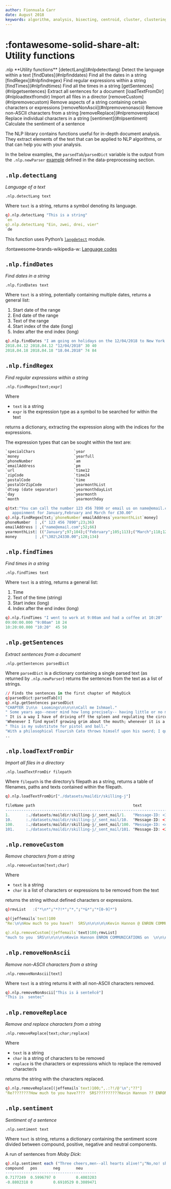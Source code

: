 ```yaml
---
author: Fionnuala Carr
date: August 2018
keywords: algorithm, analysis, bisecting, centroid, cluster, clustering, comparison, corpora, corpus, document, email, feature, file, k-mean, kdbplus, learning, machine, machine learning, mbox, message, ml, nlp, parse, parsing, q, sentiment, similarity, string function, vector
---
```


# :fontawesome-solid-share-alt: Utility functions


<div markdown="1" class="typewriter">
.nlp   **Utility functions**
  [detectLang](#nlpdetectlang)      Detect the language within a text
  [findDates](#nlpfinddates)        Find all the dates in a string
  [findRegex](#nlpfindregex)        Find regular expressions within a string
  [findTimes](#nlpfindtimes)        Find all the times in a string
  [getSentences](#nlpgetsentences)    Extract all sentences for a document
  [loadTextFromDir](#nlploadtextfromdir) Import all files in a director
  [removeCustom](#nlpremovecustom)    Remove aspects of a string containing certain characters
                  or expressions
  [removeNonAscii](#nlpremovenonascii)  Remove non-ASCII characters from a string
  [removeReplace](#nlpremovereplace)   Replace individual characters in a string
  [sentiment](#nlpsentiment)       Calculate the sentiment of a sentence
</div>


The NLP library contains functions useful for in-depth document analysis. They extract elements of the text that can be applied to NLP algorithms, or that can help you with your analysis.

In the below examples, the `parsedTab`/`parsedDict` variable is the output from the `.nlp.newParser` [example](#preproc/nlpnewparser) defined in the data-preprocessing section.


## `.nlp.detectLang`

_Language of a text_

```syntax
.nlp.detectLang text
```

Where `text` is a string, returns a symbol denoting its language.

```q
q).nlp.detectLang "This is a string"
`en
q).nlp.detectLang "Ein, zwei, drei, vier"
`de
```

This function uses Python’s [`langdetect`](#https://pypi.org/project/langdetect/) module. 

:fontawesome-brands-wikipedia-w:
[Language codes](#https://en.wikipedia.org/wiki/List_of_ISO_639-1_codes)


## `.nlp.findDates`

_Find dates in a string_

```text
.nlp.findDates text
```

Where `text` is a string, potentially containing multiple dates, returns a general list:

1.  Start date of the range
1.  End date of the range
1.  Text of the range
1.  Start index of the date (long)
1.  Index after the end index (long)

```q
q).nlp.findDates "I am going on holidays on the 12/04/2018 to New York and come back on the 18.04.2018"
2018.04.12 2018.04.12 "12/04/2018" 30 40
2018.04.18 2018.04.18 "18.04.2018" 74 84
```


## `.nlp.findRegex`

_Find regular expressions within a string_

```syntax
.nlp.findRegex[text;expr]
```

Where

-  `text` is a string
-  `expr` is the expression type as a symbol to be searched for within the text

returns a dictionary, extracting the expression along with the indices for the expressions.

The expression types that can be sought within the text are:

```txt
`specialChars                 `year
`money                        `yearfull
`phoneNumber                  `am
`emailAddress                 `pm
`url                          `time12
`zipCode                      `time24
`postalCode                   `time
`postalOrZipCode              `yearmonthList
`dtsep (date separator)       `yearmonthdayList
`day                          `yearmonth
`month                        `yearmonthday
```

```q
q)txt:"You can call the number 123 456 7890 or email us on name@email.com in book an
   appoinment for January,February and March for £30.00"
q).nlp.findRegex[txt;`phoneNumber`emailAddress`yearmonthList`money]
phoneNumber  | ,(" 123 456 7890";23;36)
emailAddress | ,("name@email.com";52;66)
yearmonthList| (("January";97;104);("February";105;113);("March";118;123);("30";129;131);("00";13..
money        | ,("\302\24330.00";128;134)
```


## `.nlp.findTimes`

_Find times in a string_

```syntax
.nlp.findTimes text
```

Where `text` is a string, returns a general list:

1.  Time
1.  Text of the time (string)
1.  Start index (long)
1.  Index after the end index (long)

```q
q).nlp.findTimes "I went to work at 9:00am and had a coffee at 10:20"
09:00:00.000 "9:00am" 18 24
10:20:00.000 "10:20"  45 50
```


## `.nlp.getSentences`

_Extract sentences from a document_

```syntax
.nlp.getSentences parsedDict
```

Where `parsedDict` is a dictionary containing a single parsed text (as returned by `.nlp.newParser`) returns the sentences from the text as a list of strings.

```q
// Finds the sentences in the first chapter of MobyDick
q)parsedDict:parsedTab[0]
q).nlp.getSentences parsedDict
"CHAPTER 1\n\n  Loomings\n\n\n\nCall me Ishmael."
" Some years ago--never mind how long precisely-- having little or no money in my purse, and noth..
" It is a way I have of driving off the spleen and regulating the circulation."
"Whenever I find myself growing grim about the mouth; whenever it is a damp, drizzly November in ..
" This is my substitute for pistol and ball."
"With a philosophical flourish Cato throws himself upon his sword; I quietly take to the ship."
..
```


## `.nlp.loadTextFromDir`

_Import all files in a directory_

```syntax
.nlp.loadTextFromDir filepath
```

Where `filepath` is the directory’s filepath as a string, returns a table of filenames, paths and texts contained within the filepath.

```q
q).nlp.loadTextFromDir["./datasets/maildir/skilling-j"]

fileName path                                           text                 ..
-----------------------------------------------------------------------------..
1.       :./datasets/maildir/skilling-j/_sent_mail/1.   "Message-ID: <1461010..
10.      :./datasets/maildir/skilling-j/_sent_mail/10.  "Message-ID: <1371054..
100.     :./datasets/maildir/skilling-j/_sent_mail/100. "Message-ID: <47397.1..
101.     :./datasets/maildir/skilling-j/_sent_mail/101. "Message-ID: <2486283..
```


## `.nlp.removeCustom`

_Remove characters from a string_

```syntax
.nlp.removeCustom[text;char]
```

Where

- `text` is a string
- `char` is a list of characters or expressions to be removed from the text

returns the string without defined characters or expressions.

```q
q)rmvList   :("*\n*";"*?!*";"*,";"*&*";"*[0-9]*")

q)(jeffemails`text)100
"Re:\n\nHow much to you have?!  SRS\n\n\n\n\nKevin Hannon @ ENRON COMMUNICATIONS on 04/20/2001 08..

q).nlp.removeCustom[(jeffemails`text)100;rmvList]
"much to you  SRS\n\n\n\n\nKevin Hannon ENRON COMMUNICATIONS on  \n\n\nOK Sherri how much do you ..
```


## `.nlp.removeNonAscii`

_Remove non-ASCII characters from a string_

```syntax
.nlp.removeNonAscii[text]
```

Where `text` is a string returns it with all non-ASCII characters removed.

```q
q).nlp.removeNonAscii["This is ä senteñcê"]
"This is  sentec"
```


## `.nlp.removeReplace`

_Remove and replace characters from a string_

```syntax
.nlp.removeReplace[text;char;replace]
```

Where

-   `text` is a string
-   `char` is a string of characters to be removed
-   `replace` is the characters or expressions which to replace the removed character/s

returns the string with the characters replaced.

```q
q).nlp.removeReplace[(jeffemails`text)100;",.:?!/@'\n";"??"]
"Re????????How much to you have????  SRS??????????Kevin Hannon ?? ENRON COMMUNICATIONS on 04??20?..
```


## `.nlp.sentiment`

_Sentiment of a sentence_

```syntax 
.nlp.sentiment text
```

Where `text` is string, returns a dictionary containing the sentiment score divided between compound, positive, negative and neutral components.

A run of sentences from _Moby Dick_:

```q
q).nlp.sentiment each ("Three cheers,men--all hearts alive!";"No,no! shame upon all cowards-shame upon them!")
compound   pos       neg       neu
----------------------------------------
0.7177249  0.5996797 0         0.4003203
-0.8802318 0         0.6910529 0.3089471
```
